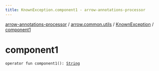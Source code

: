 ```yaml
---
title: KnownException.component1 - arrow-annotations-processor
---
```


[arrow-annotations-processor](../../index.html) / [arrow.common.utils](../index.html) / [KnownException](index.html) / [component1](./component1.html)

# component1

`operator fun component1(): `[`String`](https://kotlinlang.org/api/latest/jvm/stdlib/kotlin/-string/index.html)